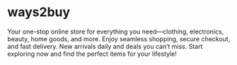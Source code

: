 # ways2buy
Your one-stop online store for everything you need—clothing, electronics, beauty, home goods, and more. Enjoy seamless shopping, secure checkout, and fast delivery. New arrivals daily and deals you can’t miss. Start exploring now and find the perfect items for your lifestyle!
